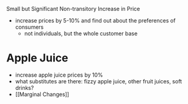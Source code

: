 Small but Significant Non-transitory Increase in Price

- increase prices by 5-10% and find out about the preferences of consumers
	- not individuals, but the whole customer base
# Apple Juice
- increase apple juice prices by 10%
- what substitutes are there: fizzy apple juice, other fruit juices, soft drinks?
- [[Marginal Changes]]